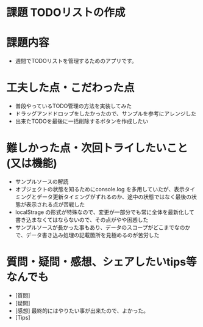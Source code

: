 # 課題 TODOリストの作成

# 課題内容
- 週間でTODOリストを管理するためのアプリです。

# 工夫した点・こだわった点
- 普段やっているTODO管理の方法を実装してみた
- ドラッグアンドドロップをしたかったので、サンプルを参考にアレンジした
- 出来たTODOを最後に一括削除するボタンを作成したい

# 難しかった点・次回トライしたいこと(又は機能)
- サンプルソースの解読
- オブジェクトの状態を知るためにconsole.log を多用していたが、表示タイミングとデータ更新タイミングがずれるのか、途中の状態ではなく最後の状態が表示される点が苦戦した
- localStrage の形式が特殊なので、変更が一部分でも常に全体を最新化して書き込まなくてはならないので、その点がやや困惑した
- サンプルソースが長かった事もあり、データのスコープがどこまでなのかで、データ書き込み処理の記載箇所を見極めるのが苦労した

# 質問・疑問・感想、シェアしたいtips等なんでも
- [質問]
- [疑問]
- [感想] 最終的にはやりたい事が出来たので、よかった。
- [Tips]
